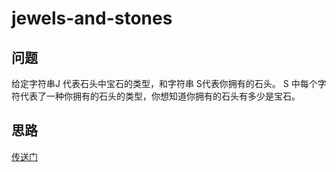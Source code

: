 # jewels-and-stones

## 问题
给定字符串J 代表石头中宝石的类型，和字符串 S代表你拥有的石头。 S 中每个字符代表了一种你拥有的石头的类型，你想知道你拥有的石头有多少是宝石。

## 思路

[传送门](https://leetcode-cn.com/problems/jewels-and-stones/description/)
